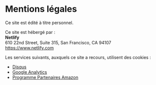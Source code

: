 # Mentions légales

Ce site est édité à titre personnel.

Ce site est hébergé par :  
**Netlify**  
610 22nd Street, Suite 315, 
San Francisco, CA 94107  
https://www.netlify.com 

Les services suivants, auxquels ce site a recours, utilisent des cookies :

* [Disqus](https://help.disqus.com/customer/portal/articles/466235-use-of-cookies)
* [Google Analytics](https://developers.google.com/analytics/devguides/collection/analyticsjs/cookie-usage)
* [Programme Partenaires Amazon](https://partenaires.amazon.fr/)